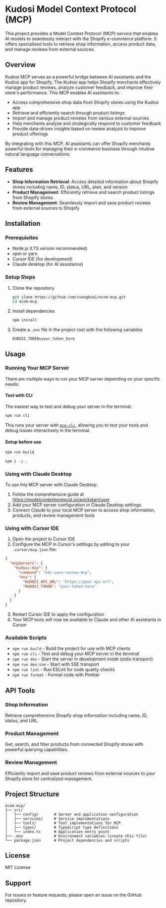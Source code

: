 # Kudosi Model Context Protocol (MCP)

This project provides a Model Context Protocol (MCP) service that enables AI models to seamlessly interact with the Shopify e-commerce platform. It offers specialized tools to retrieve shop information, access product data, and manage reviews from external sources.

## Overview

Kudosi MCP serves as a powerful bridge between AI assistants and the Kudosi app for Shopify. The Kudosi app helps Shopify merchants effectively manage product reviews, analyze customer feedback, and improve their store's performance. This MCP enables AI assistants to:

- Access comprehensive shop data from Shopify stores using the Kudosi app
- Retrieve and efficiently search through product listings
- Import and manage product reviews from various external sources
- Help merchants analyze and strategically respond to customer feedback
- Provide data-driven insights based on review analysis to improve product offerings

By integrating with this MCP, AI assistants can offer Shopify merchants powerful tools for managing their e-commerce business through intuitive natural language conversations.

## Features

- **Shop Information Retrieval**: Access detailed information about Shopify stores including name, ID, status, URL, plan, and version
- **Product Management**: Efficiently retrieve and search product listings from Shopify stores
- **Review Management**: Seamlessly import and save product reviews from external sources to Shopify

## Installation

### Prerequisites

- Node.js (LTS version recommended)
- npm or yarn
- Cursor IDE (for development)
- Claude desktop (for AI assistance)

### Setup Steps

1. Clone the repository

   ```bash
   git clone https://github.com/cuongbuoi/ecom-mcp.git
   cd ecom-mcp
   ```

2. Install dependencies

   ```bash
   npm install
   ```

3. Create a `.env` file in the project root with the following variables:
   ```
   KUDOSI_TOKEN=your_token_here
   ```

## Usage

### Running Your MCP Server

There are multiple ways to run your MCP server depending on your specific needs:

#### Test with CLI

The easiest way to test and debug your server in the terminal:

```bash
npm run cli
```

This runs your server with [`mcp-cli`](https://github.com/wong2/mcp-cli), allowing you to test your tools and debug issues interactively in the terminal.

#### Setup before use

```bash
npm run build
```

```bash
npm i -g .
```

### Using with Claude Desktop

To use this MCP server with Claude Desktop:

1. Follow the comprehensive guide at https://modelcontextprotocol.io/quickstart/user
2. Add your MCP server configuration in Claude Desktop settings
3. Connect Claude to your local MCP server to access shop information, products, and review management tools

### Using with Cursor IDE

1. Open the project in Cursor IDE
2. Configure the MCP in Cursor's settings by adding to your `.cursor/mcp.json` file:

```json
{
  "mcpServers": {
    "kudosi-mcp": {
      "command": "kds-save-review-mcp",
      "env": {
        "KUDOSI_API_URL": "https://your-api-url",
        "KUDOSI_TOKEN": "your-token-here"
      }
    }
  }
}
```

3. Restart Cursor IDE to apply the configuration
4. Your MCP tools will now be available to Claude and other AI assistants in Cursor

### Available Scripts

- `npm run build` - Build the project for use with MCP clients
- `npm run cli` - Test and debug your MCP server in the terminal
- `npm run dev` - Start the server in development mode (stdio transport)
- `npm run dev:sse` - Start with SSE transport
- `npm run lint` - Run ESLint for code quality checks
- `npm run format` - Format code with Prettier

## API Tools

### Shop Information

Retrieve comprehensive Shopify shop information including name, ID, status, and URL.

### Product Management

Get, search, and filter products from connected Shopify stores with powerful querying capabilities.

### Review Management

Efficiently import and save product reviews from external sources to your Shopify store for centralized management.

## Project Structure

```
ecom-mcp/
├── src/
│   ├── config/       # Server and application configuration
│   ├── services/     # Service implementations
│   ├── tools/        # Tool implementations for MCP
│   ├── types/        # TypeScript type definitions
│   └── index.ts      # Application entry point
├── .env              # Environment variables (create this file)
└── package.json      # Project dependencies and scripts
```

## License

MIT License

## Support

For issues or feature requests, please open an issue on the GitHub repository.
